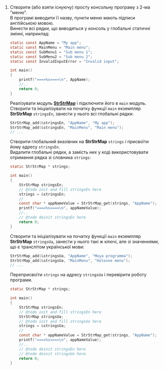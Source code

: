 1. Створити (або взяти існуючу) просту консольну програму з 2-ма "меню".  
    В програмі виводити її назву, пункти меню мають підписи англійською мовою.  
    Винести всі рядки, що виводяться у консоль у глобальні статичні змінні, наприклад:
    ```c
    static const AppName = "My app";
    static const MainMenu = "Main menu";
    static const SubMenu1 = "Sub menu 1";
    static const SubMenu2 = "Sub menu 2";
    static const InvalidInputError = "Invalid input";
    
    int main()
    {
        printf("====%s====\n", AppName);
        //..
        return 0;
    }
    ```
    Реалізувати модуль [**StrStrMap**][strstrmap-int] і підключити його в `main` модуль.  
    Створити та ініціалізувати на початку функції `main` екземпляр **StrStrMap** `stringsEn`, занести у нього всі глобальні рядки:
    ```c
    StrStrMap_add(&stringsEn, "AppName", "My app");
    StrStrMap_add(&stringsEn, "MainMenu", "Main menu");
    // ...
    ```
    Створити глобальний вказівник на **StrStrMap** `strings` і присвоїти йому адресу `stringsEn`.   
    Видалити глобальні рядки, а замість них у коді використовувати отримання рядка зі словника `strings`:
    ```c
    static StrStrMap * strings;
    
    int main()
    {
        StrStrMap stringsEn;
        // @todo init and fill stringsEn here
        strings = &stringsEn;
        //
        const char * appNameValue = StrStrMap_get(strings, "AppName");
        printf("====%s====\n", appNameValue);
        //..
        // @todo deinit stringsEn here
        return 0;
    }
    ```
    Створити та ініціалізувати на початку функції `main` екземпляр **StrStrMap** `stringsUa`, занести у нього такі ж ключі, але зі значеннями, що є транслітом української мови:
    ```c
    StrStrMap_add(&stringsUa, "AppName", "Moya programma");
    StrStrMap_add(&stringsUa, "MainMenu", "Holovne menu");
    // ...
    ```
    Переприсвоїти `strings` на адресу `stringsUa` і перевірити роботу програми.
    
    ```c
    static StrStrMap * strings;
    
    int main()
    {
        StrStrMap stringsEn;
        // @todo init and fill stringsEn here
        StrStrMap stringsUa;
        // @todo init and fill stringsUa here
        strings = &stringsUa;
        //
        const char * appNameValue = StrStrMap_get(strings, "AppName");
        printf("====%s====\n", appNameValue);
        //..
        // @todo deinit stringsEn here
        // @todo deinit stringsUa here
        return 0;
    }
    ```
    
    [strstrmap-int]: https://docs.google.com/presentation/d/18PQX143prl8iTkqzjQM7h1_GZQ1swnf17oQ0TLarKpw/edit#slide=id.g50ad2596a1_4_0
